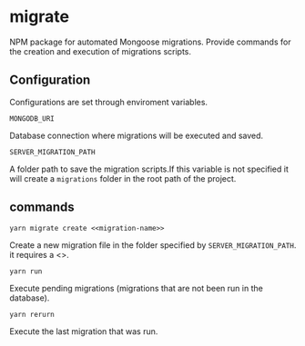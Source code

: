# migrate
NPM package for automated Mongoose migrations. 
Provide commands for the creation and execution of migrations scripts. 

## Configuration
Configurations are set through enviroment variables.

`MONGODB_URI`

Database connection where migrations will be executed and saved.

`SERVER_MIGRATION_PATH`

A folder path to save the migration scripts.If this variable is not specified it will create a `migrations` folder in the
root path of the project.

## commands

`yarn migrate create <<migration-name>>`

Create a new migration file in the folder specified by `SERVER_MIGRATION_PATH`. it requires a <<migration-name>>.

`yarn run`

Execute pending migrations (migrations that are not been run in the database). 

`yarn rerurn`

Execute the last migration that was run.
